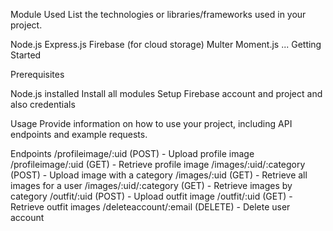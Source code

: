 Module Used
List the technologies or libraries/frameworks used in your project.

Node.js
Express.js
Firebase (for cloud storage)
Multer
Moment.js
...
Getting Started

Prerequisites

Node.js installed
Install all modules
Setup Firebase account and project and also credentials

Usage
Provide information on how to use your project, including API endpoints and example requests.

Endpoints
/profileimage/:uid (POST) - Upload profile image
/profileimage/:uid (GET) - Retrieve profile image
/images/:uid/:category (POST) - Upload image with a category
/images/:uid (GET) - Retrieve all images for a user
/images/:uid/:category (GET) - Retrieve images by category
/outfit/:uid (POST) - Upload outfit image
/outfit/:uid (GET) - Retrieve outfit images
/deleteaccount/:email (DELETE) - Delete user account
